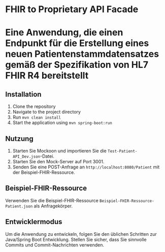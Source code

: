 # FHIR to Proprietary API Facade

# Eine Anwendung, die einen Endpunkt für die Erstellung eines neuen Patientenstammdatensatzes gemäß der Spezifikation von HL7 FHIR R4 bereitstellt

## Installation
1. Clone the repository
2. Navigate to the project directory
3. Run `mvn clean install`
4. Start the application using `mvn spring-boot:run`

## Nutzung
1. Starten Sie Mockoon und importieren Sie die `Test-Patient-API_Dev.json`-Datei.
2. Starten Sie den Mock-Server auf Port 3001.
3. Senden Sie eine POST-Anfrage an `http://localhost:8080/Patient` mit der Beispiel-FHIR-Ressource.

## Beispiel-FHIR-Ressource
Verwenden Sie die Beispiel-FHIR-Ressource `Beispiel-FHIR-Ressource-Patient.json` als Anfragekörper.

## Entwicklermodus
Um die Anwendung zu entwickeln, folgen Sie den üblichen Schritten zur Java/Spring Boot Entwicklung. Stellen Sie sicher, dass Sie sinnvolle Commits und Commit-Nachrichten verwenden.
